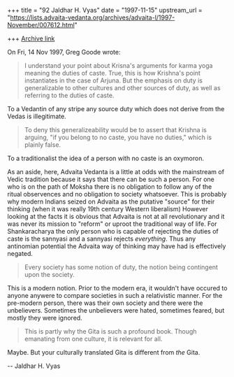 +++
title = "92 Jaldhar H. Vyas"
date = "1997-11-15"
upstream_url = "https://lists.advaita-vedanta.org/archives/advaita-l/1997-November/007612.html"

+++
[Archive link](https://lists.advaita-vedanta.org/archives/advaita-l/1997-November/007612.html)

On Fri, 14 Nov 1997, Greg Goode wrote:

> I understand your point about Krisna's arguments for karma yoga meaning the
> duties of caste.  True, this is how Krishna's point instantiates in the
> case of Arjuna.  But the emphasis on duty is generalizable to other
> cultures and other sources of duty, as well as referring to the duties of
> caste.

To a Vedantin of any stripe any source duty which does not derive from the
Vedas is illegitimate.

> To deny this generalizeability would be to assert that Krishna is
> arguing, "if you belong to no caste, you have no duties," which is plainly
> false.

To a traditionalist the idea of a person with no caste is an
oxymoron.

As an aside, here, Advaita Vedanta is a little at odds with the
mainstream of Vedic tradition because it says that there can be such a
person.  For one who is on the path of Moksha there is no obligation to
follow any of the ritual observences and no obligation to society
whatsoever. This is probably why modern Indians seized on Advaita as the
putative "source" for their thinking (when it was really 19th century
Western liberalism)  However looking at the facts it is obvious that
Advaita is not at all revolutionary and it was never its mission to
"reform" or uproot the traditional way of life.  For Shankaracharya the
only person who is capable of rejecting the duties of caste is the
sannyasi and a sannyasi rejects _everything_.  Thus any antinomian
potential the Advaita way of thinking may have had is effectively negated.

> Every society has some notion of duty, the notion being contingent
> upon the society.

This is a modern notion.  Prior to the modern era, it wouldn't have
occured to anyone anywere to compare societies in such a relativistic
manner.  For the pre-modern person, there was their own society and there
were the unbelievers.  Sometimes the unbelievers were hated, sometimes
feared, but mostly they were ignored.

> This is partly why the Gita is such a profound book.
> Though emanating from one culture, it is relevant for all.
>

Maybe.  But your culturally translated Gita is different from _the_ Gita.

--
Jaldhar H. Vyas <jaldhar at braincells.com>

